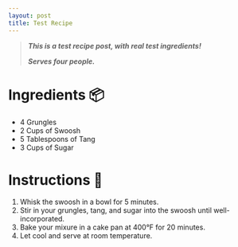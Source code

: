 ```yaml
---
layout: post
title: Test Recipe
---
```


> ***This is a test recipe post, with real test ingredients!***
>
> ***Serves four people.***

# Ingredients 📦
* 4 Grungles
* 2 Cups of Swoosh
* 5 Tablespoons of Tang
* 3 Cups of Sugar

# Instructions 📄
1. Whisk the swoosh in a bowl for 5 minutes.
2. Stir in your grungles, tang, and sugar into the swoosh until well-incorporated.
3. Bake your mixure in a cake pan at 400°F for 20 minutes.
4. Let cool and serve at room temperature.